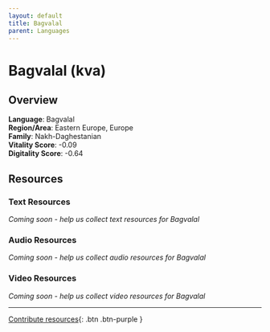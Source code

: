```yaml
---
layout: default
title: Bagvalal
parent: Languages
---
```


# Bagvalal (kva)

## Overview

**Language**: Bagvalal  
**Region/Area**: Eastern Europe, Europe  
**Family**: Nakh-Daghestanian  
**Vitality Score**: -0.09  
**Digitality Score**: -0.64  

## Resources

### Text Resources
*Coming soon - help us collect text resources for Bagvalal*

### Audio Resources
*Coming soon - help us collect audio resources for Bagvalal*

### Video Resources
*Coming soon - help us collect video resources for Bagvalal*

---

[Contribute resources](https://fairtrain.github.io/){: .btn .btn-purple }
